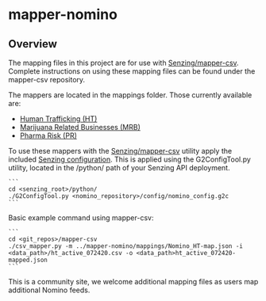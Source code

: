 # mapper-nomino

## Overview

The mapping files in this project are for use with [Senzing/mapper-csv](https://github.com/Senzing/mapper-csv). Complete instructions on using these mapping files can be found under the mapper-csv repository. 

The mappers are located in the mappings folder. Those currently available are:

- [Human Trafficking (HT)](mappings/Nomino_HT-map.json)
- [Marijuana Related Businesses (MRB)](mappings/Nomino_MRB-map.json)
- [Pharma Risk (PR)](mappings/Nomino_PR-map.json)

To use these mappers with the [Senzing/mapper-csv](https://github.com/Senzing/mapper-csv) utility apply the included [Senzing configuration](config/nomino_config.g2c). This is applied using the G2ConfigTool.py utility, located in the /python/ path of your Senzing API deployment. 

    ```
    cd <senzing_root>/python/
    ./G2ConfigTool.py <nomino_repository>/config/nomino_config.g2c
    ```

Basic example command using mapper-csv:

    ```
    cd <git_repos>/mapper-csv
    ./csv_mapper.py -m ../mapper-nomino/mappings/Nomino_HT-map.json -i <data_path>/ht_active_072420.csv -o <data_path>ht_active_072420-mapped.json
    ```

This is a community site, we welcome additional mapping files as users map additional Nomino feeds.

